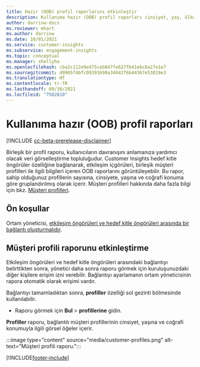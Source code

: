 ```yaml
---
title: Hazır (OOB) profil raporlarını etkinleştir
description: Kullanıma hazır (OOB) profil raporları cinsiyet, yaş, ülke veya kaynak bölgeye göre gruplandırılmış olarak gruplandırılır.
author: darrinw-docs
ms.reviewer: mhart
ms.author: darrinw
ms.date: 10/01/2021
ms.service: customer-insights
ms.subservice: engagement-insights
ms.topic: conceptual
ms.manager: shellyha
ms.openlocfilehash: cba2c112e9e475ceb047fe627fb41e6c8a27e1e7
ms.sourcegitcommit: d9965f4bfc09391698a34042f6b44367e53819e3
ms.translationtype: HT
ms.contentlocale: tr-TR
ms.lasthandoff: 09/30/2021
ms.locfileid: "7582810"
---
```

# <a name="out-of-box-oob-unified-profile-reports"></a>Kullanıma hazır (OOB) profil raporları

[!INCLUDE [cc-beta-prerelease-disclaimer](includes/cc-beta-prerelease-disclaimer.md)]

Birleşik bir profil raporu, kullanıcıların davranışını anlamanıza yardımcı olacak veri görselleştirme topluluğudur. Customer Insights hedef kitle öngörüler özelliğine bağlanarak, etkileşim içgörüleri, birleşik müşteri profilleri ile ilgili bilgileri içeren OOB raporlarını görüntüleyebilir. Bu rapor, sahip olduğunuz profillerin sayısına, cinsiyete, yaşına ve coğrafi konuma göre gruplandırılmış olarak içerir. Müşteri profilleri hakkında daha fazla bilgi için bkz. [Müşteri profilleri](../audience-insights/customer-profiles.md).

## <a name="prerequisites"></a>Ön koşullar

Ortam yöneticisi, [etkileşim öngörüleri ve hedef kitle öngörüleri arasında bir bağlantı oluşturmalıdır](integrate-audience-insights-engagement-insights.md).

## <a name="enable-the-customer-profile-report"></a>Müşteri profili raporunu etkinleştirme

Etkileşim öngörüleri ve hedef kitle öngörüleri arasındaki bağlantıyı belirttikten sonra, yönetici daha sonra raporu görmek için kuruluşunuzdaki diğer kişilere erişim izni verebilir. Bağlantıyı ayarlamanın ortam yöneticisinin rapora otomatik olarak erişimi vardır. 

Bağlantıyı tamamladıktan sonra, **profiller** özelliği sol gezinti bölmesinde kullanılabilir. 

- Raporu görmek için **Bul** > **profillerine** gidin.

**Profiller** raporu, bağlantılı müşteri profillerinin cinsiyet, yaşına ve coğrafi konumuyla ilgili görsel öğeler içerir.

:::image type="content" source="media/customer-profiles.png" alt-text="Müşteri profili raporu.":::

[!INCLUDE[footer-include](../includes/footer-banner.md)]
